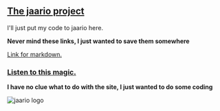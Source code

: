 
## [The jaario project](www.jaar.io)

I'll just put my code to jaario here.

**Never mind these links, I just wanted to save them somewhere**

[Link for markdown.](https://guides.github.com/features/mastering-markdown/)

### [Listen to this magic.](https://s3.eu-central-1.amazonaws.com/jaar.io/Assets/.webm/love.webm)

**I have no clue what to do with the site, I just wanted to do some coding**

![jaario logo](https://s3.eu-central-1.amazonaws.com/jaar.io/Assets/png/JA.png)
